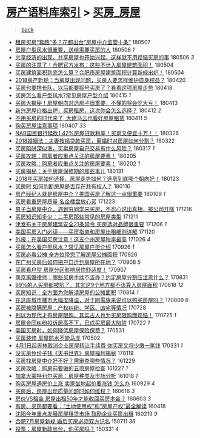 [房产语料库索引](../../README.md)  > [买房_房屋](买房_房屋.md)
====
> [back](../README.md)

- [租房买房“套路”多？花都出台“房屋中介监管十条”](http://jkwz.applinzi.com/ittc/7100506360024400903.html#%E7%A7%9F%E6%88%BF%E4%B9%B0%E6%88%BF%E2%80%9C%E5%A5%97%E8%B7%AF%E2%80%9D%E5%A4%9A%EF%BC%9F%E8%8A%B1%E9%83%BD%E5%87%BA%E5%8F%B0%E2%80%9C%E6%88%BF%E5%B1%8B%E4%B8%AD%E4%BB%8B%E7%9B%91%E7%AE%A1%E5%8D%81%E6%9D%A1%E2%80%9D) 180507  
- [房屋户型风水很重要，送给需要买房的人](http://jkwz.applinzi.com/ittc/7100002627876291600.html#%E6%88%BF%E5%B1%8B%E6%88%B7%E5%9E%8B%E9%A3%8E%E6%B0%B4%E5%BE%88%E9%87%8D%E8%A6%81%EF%BC%8C%E9%80%81%E7%BB%99%E9%9C%80%E8%A6%81%E4%B9%B0%E6%88%BF%E7%9A%84%E4%BA%BA) 180506 *1* 
- [共享经济的出现，共享房屋也开始兴起，这样就不用烦恼买房的事](http://jkwz.applinzi.com/ittc/7099671498044474385.html#%E5%85%B1%E4%BA%AB%E7%BB%8F%E6%B5%8E%E7%9A%84%E5%87%BA%E7%8E%B0%EF%BC%8C%E5%85%B1%E4%BA%AB%E6%88%BF%E5%B1%8B%E4%B9%9F%E5%BC%80%E5%A7%8B%E5%85%B4%E8%B5%B7%EF%BC%8C%E8%BF%99%E6%A0%B7%E5%B0%B1%E4%B8%8D%E7%94%A8%E7%83%A6%E6%81%BC%E4%B9%B0%E6%88%BF%E7%9A%84%E4%BA%8B) 180506 *3* 
- [买房的注意了！合肥官方发布：这些不计入房屋建筑面积！](http://jkwz.applinzi.com/ittc/7099272327944733703.html#%E4%B9%B0%E6%88%BF%E7%9A%84%E6%B3%A8%E6%84%8F%E4%BA%86%EF%BC%81%E5%90%88%E8%82%A5%E5%AE%98%E6%96%B9%E5%8F%91%E5%B8%83%EF%BC%9A%E8%BF%99%E4%BA%9B%E4%B8%8D%E8%AE%A1%E5%85%A5%E6%88%BF%E5%B1%8B%E5%BB%BA%E7%AD%91%E9%9D%A2%E7%A7%AF%EF%BC%81) 180504  
- [买房建筑面积到底怎么算？合肥市房屋建筑面积计算新规出炉！](http://jkwz.applinzi.com/ittc/7099190278139413521.html#%E4%B9%B0%E6%88%BF%E5%BB%BA%E7%AD%91%E9%9D%A2%E7%A7%AF%E5%88%B0%E5%BA%95%E6%80%8E%E4%B9%88%E7%AE%97%EF%BC%9F%E5%90%88%E8%82%A5%E5%B8%82%E6%88%BF%E5%B1%8B%E5%BB%BA%E7%AD%91%E9%9D%A2%E7%A7%AF%E8%AE%A1%E7%AE%97%E6%96%B0%E8%A7%84%E5%87%BA%E7%82%89%EF%BC%81) 180504  
- [2018房产新规：当房屋出现问题，买房人要怎样维护自身权益？](http://jkwz.applinzi.com/ittc/7094061788771648523.html#2018%E6%88%BF%E4%BA%A7%E6%96%B0%E8%A7%84%EF%BC%9A%E5%BD%93%E6%88%BF%E5%B1%8B%E5%87%BA%E7%8E%B0%E9%97%AE%E9%A2%98%EF%BC%8C%E4%B9%B0%E6%88%BF%E4%BA%BA%E8%A6%81%E6%80%8E%E6%A0%B7%E7%BB%B4%E6%8A%A4%E8%87%AA%E8%BA%AB%E6%9D%83%E7%9B%8A%EF%BC%9F) 180420  
- [买房也要排长队，以后都要摇号买房了？看看这项房屋走势](http://jkwz.applinzi.com/ittc/7093328618908550154.html#%E4%B9%B0%E6%88%BF%E4%B9%9F%E8%A6%81%E6%8E%92%E9%95%BF%E9%98%9F%EF%BC%8C%E4%BB%A5%E5%90%8E%E9%83%BD%E8%A6%81%E6%91%87%E5%8F%B7%E4%B9%B0%E6%88%BF%E4%BA%86%EF%BC%9F%E7%9C%8B%E7%9C%8B%E8%BF%99%E9%A1%B9%E6%88%BF%E5%B1%8B%E8%B5%B0%E5%8A%BF) 180418  
- [买房怎么看户型风水?常见房屋户型介绍](http://jkwz.applinzi.com/ittc/7092130556747973648.html#%E4%B9%B0%E6%88%BF%E6%80%8E%E4%B9%88%E7%9C%8B%E6%88%B7%E5%9E%8B%E9%A3%8E%E6%B0%B4%3F%E5%B8%B8%E8%A7%81%E6%88%BF%E5%B1%8B%E6%88%B7%E5%9E%8B%E4%BB%8B%E7%BB%8D) 180415 *1* 
- [买房大揭秘！房屋朝向对选房子很重要，不懂的将会吃大亏！](http://jkwz.applinzi.com/ittc/7091471064100242448.html#%E4%B9%B0%E6%88%BF%E5%A4%A7%E6%8F%AD%E7%A7%98%EF%BC%81%E6%88%BF%E5%B1%8B%E6%9C%9D%E5%90%91%E5%AF%B9%E9%80%89%E6%88%BF%E5%AD%90%E5%BE%88%E9%87%8D%E8%A6%81%EF%BC%8C%E4%B8%8D%E6%87%82%E7%9A%84%E5%B0%86%E4%BC%9A%E5%90%83%E5%A4%A7%E4%BA%8F%EF%BC%81) 180413  
- [新兴房屋价格出炉，买房租房，这次你会怎么选择？](http://jkwz.applinzi.com/ittc/7091135689032991760.html#%E6%96%B0%E5%85%B4%E6%88%BF%E5%B1%8B%E4%BB%B7%E6%A0%BC%E5%87%BA%E7%82%89%EF%BC%8C%E4%B9%B0%E6%88%BF%E7%A7%9F%E6%88%BF%EF%BC%8C%E8%BF%99%E6%AC%A1%E4%BD%A0%E4%BC%9A%E6%80%8E%E4%B9%88%E9%80%89%E6%8B%A9%EF%BC%9F) 180412 *2* 
- [不用买房的时代来了, 大佬马云也看好房屋租赁](http://jkwz.applinzi.com/ittc/7090663998330766346.html#%E4%B8%8D%E7%94%A8%E4%B9%B0%E6%88%BF%E7%9A%84%E6%97%B6%E4%BB%A3%E6%9D%A5%E4%BA%86%2C+%E5%A4%A7%E4%BD%AC%E9%A9%AC%E4%BA%91%E4%B9%9F%E7%9C%8B%E5%A5%BD%E6%88%BF%E5%B1%8B%E7%A7%9F%E8%B5%81) 180411 *5* 
- [购买房屋注意事项](http://jkwz.applinzi.com/ittc/7089282853278057478.html#%E8%B4%AD%E4%B9%B0%E6%88%BF%E5%B1%8B%E6%B3%A8%E6%84%8F%E4%BA%8B%E9%A1%B9) 180407 *33* 
- [NAB国民银行猛砍1.42%房屋贷款利率！买房又便宜十万！！](http://jkwz.applinzi.com/ittc/7084801691176403974.html#NAB%E5%9B%BD%E6%B0%91%E9%93%B6%E8%A1%8C%E7%8C%9B%E7%A0%8D1.42%25%E6%88%BF%E5%B1%8B%E8%B4%B7%E6%AC%BE%E5%88%A9%E7%8E%87%EF%BC%81%E4%B9%B0%E6%88%BF%E5%8F%88%E4%BE%BF%E5%AE%9C%E5%8D%81%E4%B8%87%EF%BC%81%EF%BC%81) 180326  
- [2018婚姻法：夫妻按揭贷款买房，离婚时对房屋如何分割？](http://jkwz.applinzi.com/ittc/7083271521483375623.html#2018%E5%A9%9A%E5%A7%BB%E6%B3%95%EF%BC%9A%E5%A4%AB%E5%A6%BB%E6%8C%89%E6%8F%AD%E8%B4%B7%E6%AC%BE%E4%B9%B0%E6%88%BF%EF%BC%8C%E7%A6%BB%E5%A9%9A%E6%97%B6%E5%AF%B9%E6%88%BF%E5%B1%8B%E5%A6%82%E4%BD%95%E5%88%86%E5%89%B2%EF%BC%9F) 180322  
- [买房陷阱深似海，买卖房屋自己交易有什么风险？](http://jkwz.applinzi.com/ittc/7081374881717683216.html#%E4%B9%B0%E6%88%BF%E9%99%B7%E9%98%B1%E6%B7%B1%E4%BC%BC%E6%B5%B7%EF%BC%8C%E4%B9%B0%E5%8D%96%E6%88%BF%E5%B1%8B%E8%87%AA%E5%B7%B1%E4%BA%A4%E6%98%93%E6%9C%89%E4%BB%80%E4%B9%88%E9%A3%8E%E9%99%A9%EF%BC%9F) 180317 *1* 
- [买房攻略：购房者应重点关注的房屋要素！](http://jkwz.applinzi.com/ittc/7066568375373661200.html#%E4%B9%B0%E6%88%BF%E6%94%BB%E7%95%A5%EF%BC%9A%E8%B4%AD%E6%88%BF%E8%80%85%E5%BA%94%E9%87%8D%E7%82%B9%E5%85%B3%E6%B3%A8%E7%9A%84%E6%88%BF%E5%B1%8B%E8%A6%81%E7%B4%A0%EF%BC%81) 180205  
- [买房攻略：购房者应重点关注的房屋要素！](http://jkwz.applinzi.com/ittc/7065541662543971339.html#%E4%B9%B0%E6%88%BF%E6%94%BB%E7%95%A5%EF%BC%9A%E8%B4%AD%E6%88%BF%E8%80%85%E5%BA%94%E9%87%8D%E7%82%B9%E5%85%B3%E6%B3%A8%E7%9A%84%E6%88%BF%E5%B1%8B%E8%A6%81%E7%B4%A0%EF%BC%81) 180202 *1* 
- [买房揭秘：关于房屋保修期的那些事儿](http://jkwz.applinzi.com/ittc/7064805631951635463.html#%E4%B9%B0%E6%88%BF%E6%8F%AD%E7%A7%98%EF%BC%9A%E5%85%B3%E4%BA%8E%E6%88%BF%E5%B1%8B%E4%BF%9D%E4%BF%AE%E6%9C%9F%E7%9A%84%E9%82%A3%E4%BA%9B%E4%BA%8B%E5%84%BF) 180131  
- [2018年买房如何选择，房屋走势如何？选房到底哪个朝向好！](http://jkwz.applinzi.com/ittc/7061832942626538503.html#2018%E5%B9%B4%E4%B9%B0%E6%88%BF%E5%A6%82%E4%BD%95%E9%80%89%E6%8B%A9%EF%BC%8C%E6%88%BF%E5%B1%8B%E8%B5%B0%E5%8A%BF%E5%A6%82%E4%BD%95%EF%BC%9F%E9%80%89%E6%88%BF%E5%88%B0%E5%BA%95%E5%93%AA%E4%B8%AA%E6%9C%9D%E5%90%91%E5%A5%BD%EF%BC%81) 180123  
- [买房时 如何判断房屋是否存在共有权人？](http://jkwz.applinzi.com/ittc/7059242221503513610.html#%E4%B9%B0%E6%88%BF%E6%97%B6+%E5%A6%82%E4%BD%95%E5%88%A4%E6%96%AD%E6%88%BF%E5%B1%8B%E6%98%AF%E5%90%A6%E5%AD%98%E5%9C%A8%E5%85%B1%E6%9C%89%E6%9D%83%E4%BA%BA%EF%BC%9F) 180116  
- [房产经纪人就是房屋中介？美国买房了解这一点很重要](http://jkwz.applinzi.com/ittc/7056726406963135499.html#%E6%88%BF%E4%BA%A7%E7%BB%8F%E7%BA%AA%E4%BA%BA%E5%B0%B1%E6%98%AF%E6%88%BF%E5%B1%8B%E4%B8%AD%E4%BB%8B%EF%BC%9F%E7%BE%8E%E5%9B%BD%E4%B9%B0%E6%88%BF%E4%BA%86%E8%A7%A3%E8%BF%99%E4%B8%80%E7%82%B9%E5%BE%88%E9%87%8D%E8%A6%81) 180109 *1* 
- [买房看重房屋质量 名企楼盘放心买](http://jkwz.applinzi.com/ittc/7050386110167909392.html#%E4%B9%B0%E6%88%BF%E7%9C%8B%E9%87%8D%E6%88%BF%E5%B1%8B%E8%B4%A8%E9%87%8F+%E5%90%8D%E4%BC%81%E6%A5%BC%E7%9B%98%E6%94%BE%E5%BF%83%E4%B9%B0) 171223  
- [男子当房屋中介，遇到穷同学来买房，不忍心说出真相，被公司开除](http://jkwz.applinzi.com/ittc/7047721353417851921.html#%E7%94%B7%E5%AD%90%E5%BD%93%E6%88%BF%E5%B1%8B%E4%B8%AD%E4%BB%8B%EF%BC%8C%E9%81%87%E5%88%B0%E7%A9%B7%E5%90%8C%E5%AD%A6%E6%9D%A5%E4%B9%B0%E6%88%BF%EF%BC%8C%E4%B8%8D%E5%BF%8D%E5%BF%83%E8%AF%B4%E5%87%BA%E7%9C%9F%E7%9B%B8%EF%BC%8C%E8%A2%AB%E5%85%AC%E5%8F%B8%E5%BC%80%E9%99%A4) 171216  
- [买房知识知多少：二手房那些常见的房屋类型](http://jkwz.applinzi.com/ittc/7045873682679858193.html#%E4%B9%B0%E6%88%BF%E7%9F%A5%E8%AF%86%E7%9F%A5%E5%A4%9A%E5%B0%91%EF%BC%9A%E4%BA%8C%E6%89%8B%E6%88%BF%E9%82%A3%E4%BA%9B%E5%B8%B8%E8%A7%81%E7%9A%84%E6%88%BF%E5%B1%8B%E7%B1%BB%E5%9E%8B) 171211  
- [津发布关于房屋建筑安全21条禁令 买房选对品牌很重要](http://jkwz.applinzi.com/ittc/7043853456786326544.html#%E6%B4%A5%E5%8F%91%E5%B8%83%E5%85%B3%E4%BA%8E%E6%88%BF%E5%B1%8B%E5%BB%BA%E7%AD%91%E5%AE%89%E5%85%A821%E6%9D%A1%E7%A6%81%E4%BB%A4+%E4%B9%B0%E6%88%BF%E9%80%89%E5%AF%B9%E5%93%81%E7%89%8C%E5%BE%88%E9%87%8D%E8%A6%81) 171206 *1* 
- [美国买房入门必读——买房指南和房屋出租细则详解](http://jkwz.applinzi.com/ittc/7038074415261156368.html#%E7%BE%8E%E5%9B%BD%E4%B9%B0%E6%88%BF%E5%85%A5%E9%97%A8%E5%BF%85%E8%AF%BB%E2%80%94%E2%80%94%E4%B9%B0%E6%88%BF%E6%8C%87%E5%8D%97%E5%92%8C%E6%88%BF%E5%B1%8B%E5%87%BA%E7%A7%9F%E7%BB%86%E5%88%99%E8%AF%A6%E8%A7%A3) 171120  
- [外报：在美国买房注意！这五个州房屋税率最高](http://jkwz.applinzi.com/ittc/7028744564343571472.html#%E5%A4%96%E6%8A%A5%EF%BC%9A%E5%9C%A8%E7%BE%8E%E5%9B%BD%E4%B9%B0%E6%88%BF%E6%B3%A8%E6%84%8F%EF%BC%81%E8%BF%99%E4%BA%94%E4%B8%AA%E5%B7%9E%E6%88%BF%E5%B1%8B%E7%A8%8E%E7%8E%87%E6%9C%80%E9%AB%98) 171026 *4* 
- [买房怎么看户型风水？常见房屋户型介绍](http://jkwz.applinzi.com/ittc/7017652306135483409.html#%E4%B9%B0%E6%88%BF%E6%80%8E%E4%B9%88%E7%9C%8B%E6%88%B7%E5%9E%8B%E9%A3%8E%E6%B0%B4%EF%BC%9F%E5%B8%B8%E8%A7%81%E6%88%BF%E5%B1%8B%E6%88%B7%E5%9E%8B%E4%BB%8B%E7%BB%8D) 170926 *1* 
- [买房必看公摊 全方位带您了解房屋公摊面积](http://jkwz.applinzi.com/ittc/7017558287397159952.html#%E4%B9%B0%E6%88%BF%E5%BF%85%E7%9C%8B%E5%85%AC%E6%91%8A+%E5%85%A8%E6%96%B9%E4%BD%8D%E5%B8%A6%E6%82%A8%E4%BA%86%E8%A7%A3%E6%88%BF%E5%B1%8B%E5%85%AC%E6%91%8A%E9%9D%A2%E7%A7%AF) 170926  
- [在广州买房后如何把户口迁到房屋所在地？](http://jkwz.applinzi.com/ittc/7010962052791927824.html#%E5%9C%A8%E5%B9%BF%E5%B7%9E%E4%B9%B0%E6%88%BF%E5%90%8E%E5%A6%82%E4%BD%95%E6%8A%8A%E6%88%B7%E5%8F%A3%E8%BF%81%E5%88%B0%E6%88%BF%E5%B1%8B%E6%89%80%E5%9C%A8%E5%9C%B0%EF%BC%9F) 170908 *5* 
- [买房看户型 房屋分区影响居住舒适度！](http://jkwz.applinzi.com/ittc/7010586858868966417.html#%E4%B9%B0%E6%88%BF%E7%9C%8B%E6%88%B7%E5%9E%8B+%E6%88%BF%E5%B1%8B%E5%88%86%E5%8C%BA%E5%BD%B1%E5%93%8D%E5%B1%85%E4%BD%8F%E8%88%92%E9%80%82%E5%BA%A6%EF%BC%81) 170907  
- [南京离婚律师：哪些买房手续不该办？约定房屋分割应注意什么？](http://jkwz.applinzi.com/ittc/7007857835558568977.html#%E5%8D%97%E4%BA%AC%E7%A6%BB%E5%A9%9A%E5%BE%8B%E5%B8%88%EF%BC%9A%E5%93%AA%E4%BA%9B%E4%B9%B0%E6%88%BF%E6%89%8B%E7%BB%AD%E4%B8%8D%E8%AF%A5%E5%8A%9E%EF%BC%9F%E7%BA%A6%E5%AE%9A%E6%88%BF%E5%B1%8B%E5%88%86%E5%89%B2%E5%BA%94%E6%B3%A8%E6%84%8F%E4%BB%80%E4%B9%88%EF%BC%9F) 170831  
- [99%的人买房都被坑了，其实这9个地方都不该算入房屋面积](http://jkwz.applinzi.com/ittc/7003218097723671569.html#99%25%E7%9A%84%E4%BA%BA%E4%B9%B0%E6%88%BF%E9%83%BD%E8%A2%AB%E5%9D%91%E4%BA%86%EF%BC%8C%E5%85%B6%E5%AE%9E%E8%BF%999%E4%B8%AA%E5%9C%B0%E6%96%B9%E9%83%BD%E4%B8%8D%E8%AF%A5%E7%AE%97%E5%85%A5%E6%88%BF%E5%B1%8B%E9%9D%A2%E7%A7%AF) 170818 *12* 
- [买房知识：全方面为您解读房屋的公摊面积](http://jkwz.applinzi.com/ittc/7001720873990751248.html#%E4%B9%B0%E6%88%BF%E7%9F%A5%E8%AF%86%EF%BC%9A%E5%85%A8%E6%96%B9%E9%9D%A2%E4%B8%BA%E6%82%A8%E8%A7%A3%E8%AF%BB%E6%88%BF%E5%B1%8B%E7%9A%84%E5%85%AC%E6%91%8A%E9%9D%A2%E7%A7%AF) 170814 *1* 
- [在这座城市楼市大幅度降温，对于刚需族来说可以购买房屋吗？](http://jkwz.applinzi.com/ittc/6999883987445892112.html#%E5%9C%A8%E8%BF%99%E5%BA%A7%E5%9F%8E%E5%B8%82%E6%A5%BC%E5%B8%82%E5%A4%A7%E5%B9%85%E5%BA%A6%E9%99%8D%E6%B8%A9%EF%BC%8C%E5%AF%B9%E4%BA%8E%E5%88%9A%E9%9C%80%E6%97%8F%E6%9D%A5%E8%AF%B4%E5%8F%AF%E4%BB%A5%E8%B4%AD%E4%B9%B0%E6%88%BF%E5%B1%8B%E5%90%97%EF%BC%9F) 170809 *6* 
- [买房被隐瞒房屋：产权纠纷、学区、凶宅等情况](http://jkwz.applinzi.com/ittc/6995113232724132880.html#%E4%B9%B0%E6%88%BF%E8%A2%AB%E9%9A%90%E7%9E%92%E6%88%BF%E5%B1%8B%EF%BC%9A%E4%BA%A7%E6%9D%83%E7%BA%A0%E7%BA%B7%E3%80%81%E5%AD%A6%E5%8C%BA%E3%80%81%E5%87%B6%E5%AE%85%E7%AD%89%E6%83%85%E5%86%B5) 170728  
- [别以为现代才有房屋限购，其实古人也为买房限购而烦恼！](http://jkwz.applinzi.com/ittc/6993971544098079761.html#%E5%88%AB%E4%BB%A5%E4%B8%BA%E7%8E%B0%E4%BB%A3%E6%89%8D%E6%9C%89%E6%88%BF%E5%B1%8B%E9%99%90%E8%B4%AD%EF%BC%8C%E5%85%B6%E5%AE%9E%E5%8F%A4%E4%BA%BA%E4%B9%9F%E4%B8%BA%E4%B9%B0%E6%88%BF%E9%99%90%E8%B4%AD%E8%80%8C%E7%83%A6%E6%81%BC%EF%BC%81) 170725 *1* 
- [房屋合同纠纷投诉居高不下，已成买房最大陷阱](http://jkwz.applinzi.com/ittc/6992807513186370576.html#%E6%88%BF%E5%B1%8B%E5%90%88%E5%90%8C%E7%BA%A0%E7%BA%B7%E6%8A%95%E8%AF%89%E5%B1%85%E9%AB%98%E4%B8%8D%E4%B8%8B%EF%BC%8C%E5%B7%B2%E6%88%90%E4%B9%B0%E6%88%BF%E6%9C%80%E5%A4%A7%E9%99%B7%E9%98%B1) 170722 *1* 
- [美国买房时，如何降低房屋保险保费？](http://jkwz.applinzi.com/ittc/6973858090679010308.html#%E7%BE%8E%E5%9B%BD%E4%B9%B0%E6%88%BF%E6%97%B6%EF%BC%8C%E5%A6%82%E4%BD%95%E9%99%8D%E4%BD%8E%E6%88%BF%E5%B1%8B%E4%BF%9D%E9%99%A9%E4%BF%9D%E8%B4%B9%EF%BC%9F) 170531  
- [买房装修 房屋防水不能马虎](http://jkwz.applinzi.com/ittc/6961256306450105349.html#%E4%B9%B0%E6%88%BF%E8%A3%85%E4%BF%AE+%E6%88%BF%E5%B1%8B%E9%98%B2%E6%B0%B4%E4%B8%8D%E8%83%BD%E9%A9%AC%E8%99%8E) 170502  
- [4月1日起吉林取消企业房屋转让手续费 你买房又将少缴一笔钱](http://jkwz.applinzi.com/ittc/6951133585854694404.html#4%E6%9C%881%E6%97%A5%E8%B5%B7%E5%90%89%E6%9E%97%E5%8F%96%E6%B6%88%E4%BC%81%E4%B8%9A%E6%88%BF%E5%B1%8B%E8%BD%AC%E8%AE%A9%E6%89%8B%E7%BB%AD%E8%B4%B9+%E4%BD%A0%E4%B9%B0%E6%88%BF%E5%8F%88%E5%B0%86%E5%B0%91%E7%BC%B4%E4%B8%80%E7%AC%94%E9%92%B1) 170331 *1* 
- [没买房免份子钱《天书世界》房屋福利揭秘](http://jkwz.applinzi.com/ittc/6924823523058254852.html#%E6%B2%A1%E4%B9%B0%E6%88%BF%E5%85%8D%E4%BB%BD%E5%AD%90%E9%92%B1%E3%80%8A%E5%A4%A9%E4%B9%A6%E4%B8%96%E7%95%8C%E3%80%8B%E6%88%BF%E5%B1%8B%E7%A6%8F%E5%88%A9%E6%8F%AD%E7%A7%98) 170119  
- [买房找房屋中介好不好？需审查哪些情况？](http://jkwz.applinzi.com/ittc/6917074667885298692.html#%E4%B9%B0%E6%88%BF%E6%89%BE%E6%88%BF%E5%B1%8B%E4%B8%AD%E4%BB%8B%E5%A5%BD%E4%B8%8D%E5%A5%BD%EF%BC%9F%E9%9C%80%E5%AE%A1%E6%9F%A5%E5%93%AA%E4%BA%9B%E6%83%85%E5%86%B5%EF%BC%9F) 161229  
- [买房攻略：购房前要做的五项房屋检查](http://jkwz.applinzi.com/ittc/6916353973471937540.html#%E4%B9%B0%E6%88%BF%E6%94%BB%E7%95%A5%EF%BC%9A%E8%B4%AD%E6%88%BF%E5%89%8D%E8%A6%81%E5%81%9A%E7%9A%84%E4%BA%94%E9%A1%B9%E6%88%BF%E5%B1%8B%E6%A3%80%E6%9F%A5) 161227 *1* 
- [加拿大蒙特利尔买房：房屋种类及市场分析](http://jkwz.applinzi.com/ittc/6890277213735224325.html#%E5%8A%A0%E6%8B%BF%E5%A4%A7%E8%92%99%E7%89%B9%E5%88%A9%E5%B0%94%E4%B9%B0%E6%88%BF%EF%BC%9A%E6%88%BF%E5%B1%8B%E7%A7%8D%E7%B1%BB%E5%8F%8A%E5%B8%82%E5%9C%BA%E5%88%86%E6%9E%90) 161018 *1* 
- [购买房屋遇房价上涨  卖家坐地起价要涨钱 怎么办](http://jkwz.applinzi.com/ittc/6883244276854555652.html#%E8%B4%AD%E4%B9%B0%E6%88%BF%E5%B1%8B%E9%81%87%E6%88%BF%E4%BB%B7%E4%B8%8A%E6%B6%A8++%E5%8D%96%E5%AE%B6%E5%9D%90%E5%9C%B0%E8%B5%B7%E4%BB%B7%E8%A6%81%E6%B6%A8%E9%92%B1+%E6%80%8E%E4%B9%88%E5%8A%9E) 160929 *4* 
- [买房后，房屋出现质量问题时如何维权？](http://jkwz.applinzi.com/ittc/6844346157404521476.html#%E4%B9%B0%E6%88%BF%E5%90%8E%EF%BC%8C%E6%88%BF%E5%B1%8B%E5%87%BA%E7%8E%B0%E8%B4%A8%E9%87%8F%E9%97%AE%E9%A2%98%E6%97%B6%E5%A6%82%E4%BD%95%E7%BB%B4%E6%9D%83%EF%BC%9F) 160616 *3* 
- [房价VS租金 房屋出租50年才能收回买房本金？](http://jkwz.applinzi.com/ittc/6839575296688522245.html#%E6%88%BF%E4%BB%B7VS%E7%A7%9F%E9%87%91+%E6%88%BF%E5%B1%8B%E5%87%BA%E7%A7%9F50%E5%B9%B4%E6%89%8D%E8%83%BD%E6%94%B6%E5%9B%9E%E4%B9%B0%E6%88%BF%E6%9C%AC%E9%87%91%EF%BC%9F) 160603 *3* 
- [有房、买房都要看：“土地使用权”和“房屋产权”最全解读](http://jkwz.applinzi.com/ittc/6822525153560757253.html#%E6%9C%89%E6%88%BF%E3%80%81%E4%B9%B0%E6%88%BF%E9%83%BD%E8%A6%81%E7%9C%8B%EF%BC%9A%E2%80%9C%E5%9C%9F%E5%9C%B0%E4%BD%BF%E7%94%A8%E6%9D%83%E2%80%9D%E5%92%8C%E2%80%9C%E6%88%BF%E5%B1%8B%E4%BA%A7%E6%9D%83%E2%80%9D%E6%9C%80%E5%85%A8%E8%A7%A3%E8%AF%BB) 160418  
- [沈阳今年重点发展房屋租赁市场 鼓励企业买房出租](http://jkwz.applinzi.com/ittc/6800464927944868868.html#%E6%B2%88%E9%98%B3%E4%BB%8A%E5%B9%B4%E9%87%8D%E7%82%B9%E5%8F%91%E5%B1%95%E6%88%BF%E5%B1%8B%E7%A7%9F%E8%B5%81%E5%B8%82%E5%9C%BA+%E9%BC%93%E5%8A%B1%E4%BC%81%E4%B8%9A%E4%B9%B0%E6%88%BF%E5%87%BA%E7%A7%9F) 160219 *9* 
- [合肥7月房屋新规 婚后买房必须双方记名](http://jkwz.applinzi.com/ittc/547650614947666125.html#%E5%90%88%E8%82%A57%E6%9C%88%E6%88%BF%E5%B1%8B%E6%96%B0%E8%A7%84+%E5%A9%9A%E5%90%8E%E4%B9%B0%E6%88%BF%E5%BF%85%E9%A1%BB%E5%8F%8C%E6%96%B9%E8%AE%B0%E5%90%8D) 150711 *36* 
- [投票：房屋新政出台，你买房吗？](http://jkwz.applinzi.com/ittc/547650611400673409.html#%E6%8A%95%E7%A5%A8%EF%BC%9A%E6%88%BF%E5%B1%8B%E6%96%B0%E6%94%BF%E5%87%BA%E5%8F%B0%EF%BC%8C%E4%BD%A0%E4%B9%B0%E6%88%BF%E5%90%97%EF%BC%9F) 150331 *4* 
